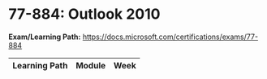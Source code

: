 # 77-884: Outlook 2010

**Exam/Learning Path:** https://docs.microsoft.com/certifications/exams/77-884

| **Learning Path** | **Module** | **Week** |
|-|-|-|
